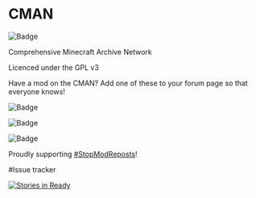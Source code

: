 # CMAN

![Badge](https://img.shields.io/github/downloads/comprehensive-minecraft-archive-network/CMAN-Python/total.svg)

Comprehensive Minecraft Archive Network

Licenced under the GPL v3

Have a mod on the CMAN? Add one of these to your forum page so that everyone knows!

![Badge](https://img.shields.io/badge/CMAN-Indexed-green.svg)

![Badge](https://img.shields.io/badge/CMAN-Indexed-green.svg?style=flat-square)

![Badge](https://img.shields.io/badge/CMAN-Indexed-green.svg?style=plastic)

Proudly supporting [#StopModReposts](https://stopmodreposts.org/)!

#Issue tracker

[![Stories in Ready](https://badge.waffle.io/Comprehensive-Minecraft-Archive-Network/CMAN-Python.png?label=ready&title=Ready)](http://waffle.io/Comprehensive-Minecraft-Archive-Network/CMAN-Python)

